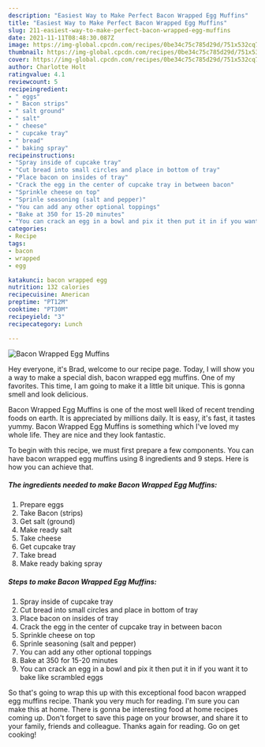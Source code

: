 ```yaml
---
description: "Easiest Way to Make Perfect Bacon Wrapped Egg Muffins"
title: "Easiest Way to Make Perfect Bacon Wrapped Egg Muffins"
slug: 211-easiest-way-to-make-perfect-bacon-wrapped-egg-muffins
date: 2021-11-11T08:48:30.087Z
image: https://img-global.cpcdn.com/recipes/0be34c75c785d29d/751x532cq70/bacon-wrapped-egg-muffins-recipe-main-photo.jpg
thumbnail: https://img-global.cpcdn.com/recipes/0be34c75c785d29d/751x532cq70/bacon-wrapped-egg-muffins-recipe-main-photo.jpg
cover: https://img-global.cpcdn.com/recipes/0be34c75c785d29d/751x532cq70/bacon-wrapped-egg-muffins-recipe-main-photo.jpg
author: Charlotte Holt
ratingvalue: 4.1
reviewcount: 5
recipeingredient:
- " eggs"
- " Bacon strips"
- " salt ground"
- " salt"
- " cheese"
- " cupcake tray"
- " bread"
- " baking spray"
recipeinstructions:
- "Spray inside of cupcake tray"
- "Cut bread into small circles and place in bottom of tray"
- "Place bacon on insides of tray"
- "Crack the egg in the center of cupcake tray in between bacon"
- "Sprinkle cheese on top"
- "Sprinle seasoning (salt and pepper)"
- "You can add any other optional toppings"
- "Bake at 350 for 15-20 minutes"
- "You can crack an egg in a bowl and pix it then put it in if you want it to bake like scrambled eggs"
categories:
- Recipe
tags:
- bacon
- wrapped
- egg

katakunci: bacon wrapped egg 
nutrition: 132 calories
recipecuisine: American
preptime: "PT12M"
cooktime: "PT30M"
recipeyield: "3"
recipecategory: Lunch

---
```



![Bacon Wrapped Egg Muffins](https://img-global.cpcdn.com/recipes/0be34c75c785d29d/751x532cq70/bacon-wrapped-egg-muffins-recipe-main-photo.jpg)

Hey everyone, it's Brad, welcome to our recipe page. Today, I will show you a way to make a special dish, bacon wrapped egg muffins. One of my favorites. This time, I am going to make it a little bit unique. This is gonna smell and look delicious.

Bacon Wrapped Egg Muffins is one of the most well liked of recent trending foods on earth. It is appreciated by millions daily. It is easy, it's fast, it tastes yummy. Bacon Wrapped Egg Muffins is something which I've loved my whole life. They are nice and they look fantastic.




To begin with this recipe, we must first prepare a few components. You can have bacon wrapped egg muffins using 8 ingredients and 9 steps. Here is how you can achieve that.

<!--inarticleads1-->

##### The ingredients needed to make Bacon Wrapped Egg Muffins:

1. Prepare  eggs
1. Take  Bacon (strips)
1. Get  salt (ground)
1. Make ready  salt
1. Take  cheese
1. Get  cupcake tray
1. Take  bread
1. Make ready  baking spray




<!--inarticleads2-->

##### Steps to make Bacon Wrapped Egg Muffins:

1. Spray inside of cupcake tray
1. Cut bread into small circles and place in bottom of tray
1. Place bacon on insides of tray
1. Crack the egg in the center of cupcake tray in between bacon
1. Sprinkle cheese on top
1. Sprinle seasoning (salt and pepper)
1. You can add any other optional toppings
1. Bake at 350 for 15-20 minutes
1. You can crack an egg in a bowl and pix it then put it in if you want it to bake like scrambled eggs




So that's going to wrap this up with this exceptional food bacon wrapped egg muffins recipe. Thank you very much for reading. I'm sure you can make this at home. There is gonna be interesting food at home recipes coming up. Don't forget to save this page on your browser, and share it to your family, friends and colleague. Thanks again for reading. Go on get cooking!
